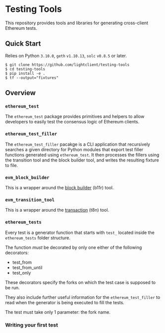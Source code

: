 # Testing Tools

This repository provides tools and libraries for generating cross-client
Ethereum tests.

## Quick Start

Relies on Python `3.10.0`, `geth` `v1.10.13`, `solc` `v0.8.5` or later. 

```console
$ git clone https://github.com/lightclient/testing-tools
$ cd testing-tools
$ pip install -e .
$ tf --output="fixtures"
```

## Overview 

### `ethereum_test`

The `ethereum_test` package provides primitives and helpers to allow developers
to easily test the consensus logic of Ethereum clients. 

### `ethereum_test_filler`

The `ethereum_test_filler` pacakge is a CLI application that recursively searches
a given directory for Python modules that export test filler functions generated
using `ethereum_test`. It then processes the fillers using the transition tool
and the block builder tool, and writes the resulting fixture to file.

### `evm_block_builder`

This is a wrapper around the [block builder][b11r] (b11r) tool.

### `evm_transition_tool`

This is a wrapper around the [transaction][t8n] (t8n) tool.

[t8n]: https://github.com/ethereum/go-ethereum/tree/master/cmd/evm
[b11r]: https://github.com/ethereum/go-ethereum/pull/23843


### `ethereum_tests`

Every test is a generator function that starts with `test_` located inside the `ethereum_tests` folder structure.

The function _must_ be decorated by only one either of the following decorators:
- test_from
- test_from_until
- test_only

These decorators specify the forks on which the test case is supposed to be run.

They also include further useful information for the `ethereum_test_filler` to read when the generator is being executed to fill the tests.

The test must take only 1 parameter: the fork name.

### Writing your first test

